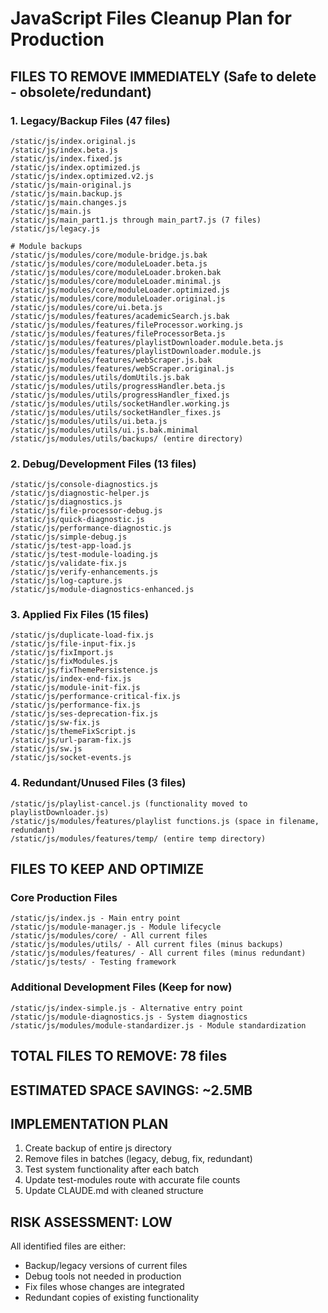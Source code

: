 # JavaScript Files Cleanup Plan for Production

## FILES TO REMOVE IMMEDIATELY (Safe to delete - obsolete/redundant)

### 1. Legacy/Backup Files (47 files)
```
/static/js/index.original.js
/static/js/index.beta.js  
/static/js/index.fixed.js
/static/js/index.optimized.js
/static/js/index.optimized.v2.js
/static/js/main-original.js
/static/js/main.backup.js
/static/js/main.changes.js
/static/js/main.js
/static/js/main_part1.js through main_part7.js (7 files)
/static/js/legacy.js

# Module backups
/static/js/modules/core/module-bridge.js.bak
/static/js/modules/core/moduleLoader.beta.js
/static/js/modules/core/moduleLoader.broken.bak
/static/js/modules/core/moduleLoader.minimal.js
/static/js/modules/core/moduleLoader.optimized.js
/static/js/modules/core/moduleLoader.original.js
/static/js/modules/core/ui.beta.js
/static/js/modules/features/academicSearch.js.bak
/static/js/modules/features/fileProcessor.working.js
/static/js/modules/features/fileProcessorBeta.js
/static/js/modules/features/playlistDownloader.module.beta.js
/static/js/modules/features/playlistDownloader.module.js
/static/js/modules/features/webScraper.js.bak
/static/js/modules/features/webScraper.original.js
/static/js/modules/utils/domUtils.js.bak
/static/js/modules/utils/progressHandler.beta.js
/static/js/modules/utils/progressHandler_fixed.js
/static/js/modules/utils/socketHandler.working.js
/static/js/modules/utils/socketHandler_fixes.js
/static/js/modules/utils/ui.beta.js
/static/js/modules/utils/ui.js.bak.minimal
/static/js/modules/utils/backups/ (entire directory)
```

### 2. Debug/Development Files (13 files)
```
/static/js/console-diagnostics.js
/static/js/diagnostic-helper.js
/static/js/diagnostics.js
/static/js/file-processor-debug.js
/static/js/quick-diagnostic.js
/static/js/performance-diagnostic.js
/static/js/simple-debug.js
/static/js/test-app-load.js
/static/js/test-module-loading.js
/static/js/validate-fix.js
/static/js/verify-enhancements.js
/static/js/log-capture.js
/static/js/module-diagnostics-enhanced.js
```

### 3. Applied Fix Files (15 files)
```
/static/js/duplicate-load-fix.js
/static/js/file-input-fix.js
/static/js/fixImport.js
/static/js/fixModules.js
/static/js/fixThemePersistence.js
/static/js/index-end-fix.js
/static/js/module-init-fix.js
/static/js/performance-critical-fix.js
/static/js/performance-fix.js
/static/js/ses-deprecation-fix.js
/static/js/sw-fix.js
/static/js/themeFixScript.js
/static/js/url-param-fix.js
/static/js/sw.js
/static/js/socket-events.js
```

### 4. Redundant/Unused Files (3 files)
```
/static/js/playlist-cancel.js (functionality moved to playlistDownloader.js)
/static/js/modules/features/playlist functions.js (space in filename, redundant)
/static/js/modules/features/temp/ (entire temp directory)
```

## FILES TO KEEP AND OPTIMIZE

### Core Production Files
```
/static/js/index.js - Main entry point
/static/js/module-manager.js - Module lifecycle
/static/js/modules/core/ - All current files
/static/js/modules/utils/ - All current files (minus backups)
/static/js/modules/features/ - All current files (minus redundant)
/static/js/tests/ - Testing framework
```

### Additional Development Files (Keep for now)
```
/static/js/index-simple.js - Alternative entry point
/static/js/module-diagnostics.js - System diagnostics
/static/js/modules/module-standardizer.js - Module standardization
```

## TOTAL FILES TO REMOVE: 78 files
## ESTIMATED SPACE SAVINGS: ~2.5MB

## IMPLEMENTATION PLAN
1. Create backup of entire js directory
2. Remove files in batches (legacy, debug, fix, redundant)
3. Test system functionality after each batch
4. Update test-modules route with accurate file counts
5. Update CLAUDE.md with cleaned structure

## RISK ASSESSMENT: LOW
All identified files are either:
- Backup/legacy versions of current files
- Debug tools not needed in production
- Fix files whose changes are integrated
- Redundant copies of existing functionality
